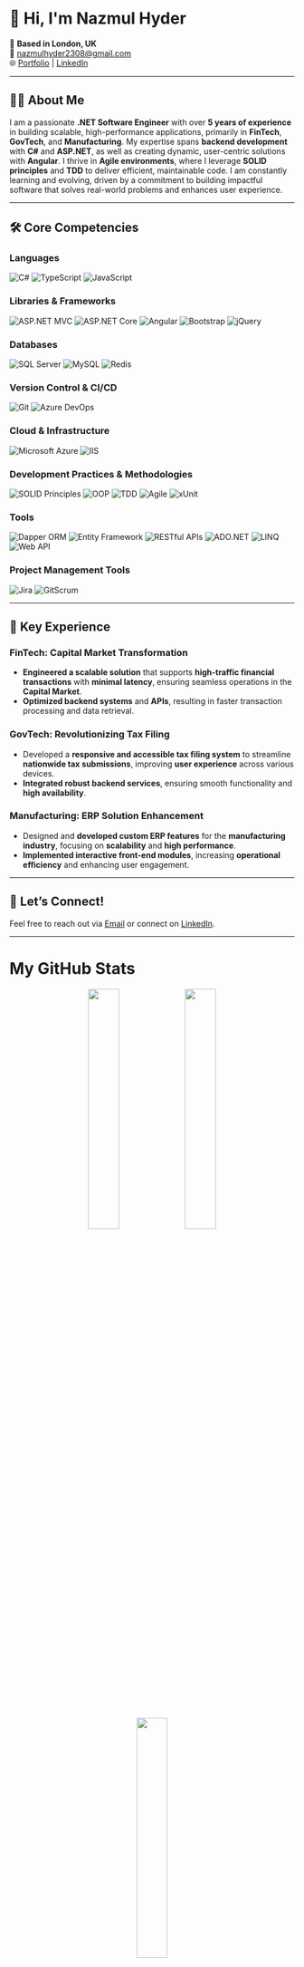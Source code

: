 # 👋 Hi, I'm **Nazmul Hyder**  

📍 **Based in London, UK**  
📧 [nazmulhyder2308@gmail.com](mailto:nazmulhyder2308@gmail.com)  
🌐 [Portfolio](https://nazmulhyder.vercel.app/) | [LinkedIn](https://www.linkedin.com/in/nhyder/)  

---

## 👨‍💻 **About Me**

I am a passionate **.NET Software Engineer** with over **5 years of experience** in building scalable, high-performance applications, primarily in **FinTech**, **GovTech**, and **Manufacturing**. My expertise spans **backend development** with **C#** and **ASP.NET**, as well as creating dynamic, user-centric solutions with **Angular**. I thrive in **Agile environments**, where I leverage **SOLID principles** and **TDD** to deliver efficient, maintainable code. I am constantly learning and evolving, driven by a commitment to building impactful software that solves real-world problems and enhances user experience.

---

## 🛠️ **Core Competencies**

### **Languages**  
![C#](https://img.shields.io/badge/-C%23-239120?style=flat&logo=c-sharp&logoColor=white) ![TypeScript](https://img.shields.io/badge/-TypeScript-3178C6?style=flat&logo=typescript&logoColor=white) ![JavaScript](https://img.shields.io/badge/-JavaScript-F7DF1E?style=flat&logo=javascript&logoColor=black)  

### **Libraries & Frameworks**  
![ASP.NET MVC](https://img.shields.io/badge/-ASP.NET_MVC-512BD4?style=flat&logo=.net&logoColor=white) ![ASP.NET Core](https://img.shields.io/badge/-ASP.NET_Core-512BD4?style=flat&logo=.net&logoColor=white) ![Angular](https://img.shields.io/badge/-Angular-DD0031?style=flat&logo=angular&logoColor=white) ![Bootstrap](https://img.shields.io/badge/-Bootstrap-563D7C?style=flat&logo=bootstrap&logoColor=white) ![jQuery](https://img.shields.io/badge/-jQuery-0769AD?style=flat&logo=jquery&logoColor=white)  

### **Databases**  
![SQL Server](https://img.shields.io/badge/-SQL_Server-CC2927?style=flat&logo=microsoft-sql-server&logoColor=white) ![MySQL](https://img.shields.io/badge/-MySQL-4479A1?style=flat&logo=mysql&logoColor=white) ![Redis](https://img.shields.io/badge/-Redis-DC382D?style=flat&logo=redis&logoColor=white)  

### **Version Control & CI/CD**  
![Git](https://img.shields.io/badge/-Git-F05032?style=flat&logo=git&logoColor=white) ![Azure DevOps](https://img.shields.io/badge/-Azure_DevOps-0078D7?style=flat&logo=azure-devops&logoColor=white)  

### **Cloud & Infrastructure**  
![Microsoft Azure](https://img.shields.io/badge/-Microsoft_Azure-0078D4?style=flat&logo=microsoft-azure&logoColor=white) ![IIS](https://img.shields.io/badge/-IIS-0067A5?style=flat&logo=microsoft-iis&logoColor=white)  

### **Development Practices & Methodologies**  
![SOLID Principles](https://img.shields.io/badge/-SOLID-1D72B8?style=flat&logo=java&logoColor=white) ![OOP](https://img.shields.io/badge/-OOP-3183C7?style=flat&logo=java&logoColor=white) ![TDD](https://img.shields.io/badge/-TDD-302D30?style=flat&logo=jest&logoColor=white) ![Agile](https://img.shields.io/badge/-Agile-000000?style=flat&logo=agile&logoColor=white) ![xUnit](https://img.shields.io/badge/-xUnit-92D7A2?style=flat&logo=xunit&logoColor=black)  

### **Tools**  
![Dapper ORM](https://img.shields.io/badge/-Dapper_ORM-2C8E6D?style=flat&logo=dotnet&logoColor=white) ![Entity Framework](https://img.shields.io/badge/-Entity_Framework-7A5A5A?style=flat&logo=dotnet&logoColor=white) ![RESTful APIs](https://img.shields.io/badge/-RESTful_APIs-FF6C37?style=flat&logo=postman&logoColor=white) ![ADO.NET](https://img.shields.io/badge/-ADO.NET-0078D4?style=flat&logo=microsoft&logoColor=white) ![LINQ](https://img.shields.io/badge/-LINQ-0047A0?style=flat&logo=dotnet&logoColor=white) ![Web API](https://img.shields.io/badge/-Web_API-0078D4?style=flat&logo=dotnet&logoColor=white)  

### **Project Management Tools**  
![Jira](https://img.shields.io/badge/-Jira-0052CC?style=flat&logo=jira&logoColor=white) ![GitScrum](https://img.shields.io/badge/-GitScrum-2F5F8B?style=flat&logo=git&logoColor=white)  

---

## 🌟 **Key Experience**

### **FinTech: Capital Market Transformation**  
- **Engineered a scalable solution** that supports **high-traffic financial transactions** with **minimal latency**, ensuring seamless operations in the **Capital Market**.  
- **Optimized backend systems** and **APIs**, resulting in faster transaction processing and data retrieval.  

### **GovTech: Revolutionizing Tax Filing**  
- Developed a **responsive and accessible tax filing system** to streamline **nationwide tax submissions**, improving **user experience** across various devices.  
- **Integrated robust backend services**, ensuring smooth functionality and **high availability**.

### **Manufacturing: ERP Solution Enhancement**  
- Designed and **developed custom ERP features** for the **manufacturing industry**, focusing on **scalability** and **high performance**.  
- **Implemented interactive front-end modules**, increasing **operational efficiency** and enhancing user engagement.

---

## 🎯 **Let’s Connect!**

Feel free to reach out via [Email](mailto:nazmulhyder2308@gmail.com) or connect on [LinkedIn](https://www.linkedin.com/in/nhyder/).

---
# My GitHub Stats

<p align="center">
  <img src="https://github-readme-stats.vercel.app/api?username=nazmulhyder&show_icons=true&hide_title=true&hide=prs&count_private=true&hide_rank=true&theme=radical" width="33%" />
  <img src="https://github-readme-stats.vercel.app/api/top-langs/?username=nazmulhyder&layout=compact&theme=radical" width="33%" />
  <img src="https://github-readme-streak-stats.herokuapp.com/?user=nazmulhyder&theme=radical" width="33%" />
</p>


